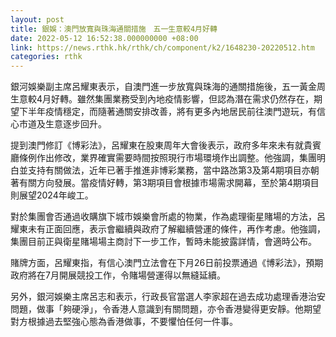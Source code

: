 ```yaml
---
layout: post
title: 銀娛：澳門放寬與珠海通關措施　五一生意較4月好轉
date: 2022-05-12 16:52:38.000000000 +08:00
link: https://news.rthk.hk/rthk/ch/component/k2/1648230-20220512.htm
categories: rthk
---
```


銀河娛樂副主席呂耀東表示，自澳門進一步放寬與珠海的通關措施後，五一黃金周生意較4月好轉。雖然集團業務受到內地疫情影響，但認為潛在需求仍然存在，期望下半年疫情穩定，而隨著通關安排改善，將有更多內地居民前往澳門遊玩，有信心市道及生意逐步回升。

提到澳門修訂《博彩法》，呂耀東在股東周年大會後表示，政府多年來未有就貴賓廳條例作出修改，業界確實需要時間按照現行市場環境作出調整。他強調，集團明白並支持有關做法，近年已著手推進非博彩業務，當中路氹第3及第4期項目亦朝著有關方向發展。當疫情好轉，第3期項目會根據市場需求開幕，至於第4期項目則展望2024年峻工。

對於集團會否通過收購旗下城市娛樂會所處的物業，作為處理衞星賭場的方法，呂耀東未有正面回應，表示會繼續與政府了解繼續營運的條件，再作考慮。他強調，集團目前正與衛星賭場場主商討下一步工作，暫時未能披露詳情，會適時公布。

賭牌方面，呂耀東指，有信心澳門立法會在下月26日前投票通過《博彩法》，預期政府將在7月開展競投工作，令賭場營運得以無縫延續。

另外，銀河娛樂主席呂志和表示，行政長官當選人李家超在過去成功處理香港治安問題，做事「夠硬淨」，令香港人意識到有關問題，亦令香港變得更安靜。他期望對方根據過去堅強心態為香港做事，不要懼怕任何一件事。

